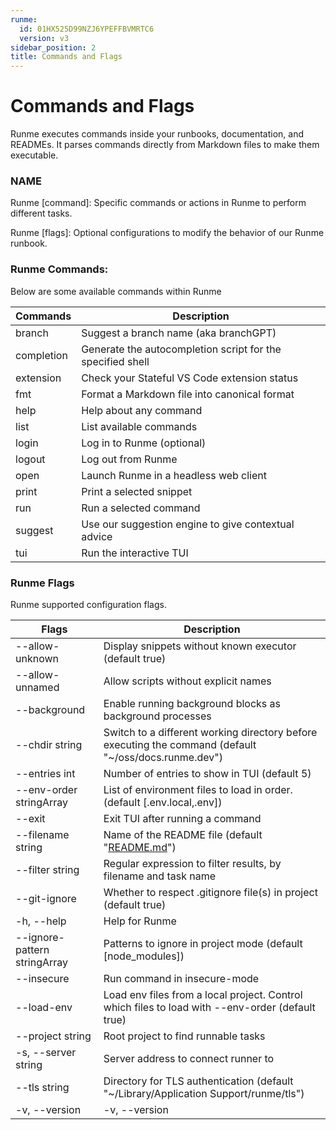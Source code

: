 ```yaml
---
runme:
  id: 01HX525D99NZJ6YPEFFBVMRTC6
  version: v3
sidebar_position: 2
title: Commands and Flags
---
```


# Commands and Flags

Runme executes commands inside your runbooks, documentation, and READMEs. It parses commands directly from Markdown files to make them executable.

### **NAME**

Runme [command]: Specific commands or actions in Runme to perform different tasks.

Runme [flags]:  Optional configurations to modify the behavior of our Runme runbook.

### **Runme Commands**:

Below are some available commands within Runme

| Commands         | Description                                                     |
| ---------------------- | --------------------------------------------------------------- |
| branch            | Suggest a branch name (aka branchGPT)  |
| completion | Generate the autocompletion script for the specified shell                  |
| extension              | Check your Stateful VS Code extension status                        |
| fmt                    | Format a Markdown file into canonical format            |
| help     | Help about any command    |
| list            |  List available commands          |
| login            | Log in to Runme (optional) |
| logout              |    Log out from Runme                             |
| open                 | Launch Runme in a headless web client  |
| print          | Print a selected snippet              |
| run             | Run a selected command          |
| suggest           | Use our suggestion engine to give contextual advice |
| tui | Run the interactive TUI                   |

### **Runme Flags**

Runme supported configuration flags.

| Flags         | Description                                                     |
| ---------------------- | --------------------------------------------------------------- |
| --allow-unknown           | Display snippets without known executor (default true)  |
| --allow-unnamed | Allow scripts without explicit names        |
| --background            | Enable running background blocks as background processes                      |
| --chdir string                   | Switch to a different working directory before executing the command (default "~/oss/docs.runme.dev")             |
| --entries int    | Number of entries to show in TUI (default 5)   |
| --env-order stringArray           |  List of environment files to load in order. (default [.env.local,.env])          |
| --exit           | Exit TUI after running a command |
| --filename string             |    Name of the README file (default "[README.md](http://readme.md/)")                        |
| --filter string                | Regular expression to filter results, by filename and task name  |
| --git-ignore         | Whether to respect .gitignore file(s) in project (default true)             |
| -h, --help           | Help for Runme         |
| --ignore-pattern stringArray          | Patterns to ignore in project mode (default [node_modules]) |
| --insecure | Run command in insecure-mode                  |
| --load-env          | Load env files from a local project. Control which files to load with --env-order (default true) |
| --project string | Root project to find runnable tasks                 |
| -s, --server string          | Server address to connect runner to |
| --tls string | Directory for TLS authentication (default "~/Library/Application Support/runme/tls")                  |
| -v, --version          |  -v, --version |

